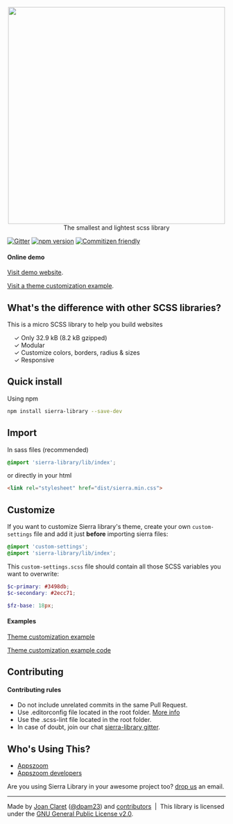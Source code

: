 <p align="center">
    <a href="https://sierra-library.github.io/" target="_blank"><img width="500" src="http://sierra-library.github.io/img/github/github-cover-2.svg"></a><br>
    The smallest and lightest scss library
</p>

[![Gitter](https://badges.gitter.im/Join%20Chat.svg)](https://gitter.im/sierra-library/sierra?utm_source=badge&utm_medium=badge&utm_campaign=pr-badge) [![npm version](https://badge.fury.io/js/sierra-library.svg)](https://badge.fury.io/js/sierra-library) [![Commitizen friendly](https://img.shields.io/badge/commitizen-friendly-brightgreen.svg)](http://commitizen.github.io/cz-cli/)


#### Online demo

[Visit demo website](https://sierra-library.github.io/).

[Visit a theme customization example](https://sierra-library.github.io/examples/example1/index.html).


What's the difference with other SCSS libraries?
-----------

This is a micro SCSS library to help you build websites

&nbsp; &nbsp; ✓ Only 32.9 kB (8.2 kB gzipped)<br>
&nbsp; &nbsp; ✓ Modular<br>
&nbsp; &nbsp; ✓ Customize colors, borders, radius & sizes<br>
&nbsp; &nbsp; ✓ Responsive

Quick install
-----------

Using npm
```bash
npm install sierra-library --save-dev
```

Import
-----------
In sass files (recommended)
```scss
@import 'sierra-library/lib/index';
```

or directly in your html
```html
<link rel="stylesheet" href="dist/sierra.min.css">
```

Customize
-----------
If you want to customize Sierra library's theme, create your own `custom-settings` file and add it just **before** importing sierra files:

```scss
@import 'custom-settings';
@import 'sierra-library/lib/index';
```

This `custom-settings.scss` file should contain all those SCSS variables you want to overwrite:

```scss
$c-primary: #3498db;
$c-secondary: #2ecc71;

$fz-base: 18px;
```
#### Examples

[Theme customization example](https://sierra-library.github.io/examples/example1/index.html)

[Theme customization example code ](https://github.com/sierra-library/sierra-library.github.io/tree/master/examples/example1)

Contributing
-----------

#### Contributing rules
- Do not include unrelated commits in the same Pull Request.
- Use .editorconfig file located in the root folder. [More info](http://editorconfig.org/)
- Use the .scss-lint file located in the root folder.
- In case of doubt, join our chat [sierra-library gitter](https://gitter.im/sierra-library/sierra).


Who's Using This?
-----------
- [Appszoom](http://www.appszoom.com)
- [Appszoom developers](http://www.appszoom.com/developers)

Are you using Sierra Library in your awesome project too? [drop us](mailto:dpam23@gmail.com) an email.


---
Made by [Joan Claret](https://joanclaret.github.io/) ([@dpam23](https://twitter.com/dpam23)) and [contributors](https://github.com/sierra-library/sierra/graphs/contributors) &nbsp;|&nbsp; This library is licensed under the [GNU General Public License v2.0](https://github.com/sierra-library/sierra/blob/master/LICENSE.md).
